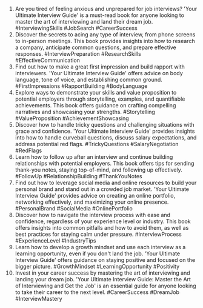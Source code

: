 
1. Are you tired of feeling anxious and unprepared for job interviews? 'Your Ultimate Interview Guide' is a must-read book for anyone looking to master the art of interviewing and land their dream job. #InterviewingSkills #JobSearch #CareerSuccess
2. Discover the secrets to acing any type of interview, from phone screens to in-person meetings. This book provides insights into how to research a company, anticipate common questions, and prepare effective responses. #InterviewPreparation #ResearchSkills #EffectiveCommunication
3. Find out how to make a great first impression and build rapport with interviewers. 'Your Ultimate Interview Guide' offers advice on body language, tone of voice, and establishing common ground. #FirstImpressions #RapportBuilding #BodyLanguage
4. Explore ways to demonstrate your skills and value proposition to potential employers through storytelling, examples, and quantifiable achievements. This book offers guidance on crafting compelling narratives and showcasing your strengths. #Storytelling #ValueProposition #AchievementShowcasing
5. Discover how to handle tricky questions and challenging situations with grace and confidence. 'Your Ultimate Interview Guide' provides insights into how to handle curveball questions, discuss salary expectations, and address potential red flags. #TrickyQuestions #SalaryNegotiation #RedFlags
6. Learn how to follow up after an interview and continue building relationships with potential employers. This book offers tips for sending thank-you notes, staying top-of-mind, and following up effectively. #FollowUp #RelationshipBuilding #ThankYouNotes
7. Find out how to leverage social media and online resources to build your personal brand and stand out in a crowded job market. 'Your Ultimate Interview Guide' provides advice on creating an online portfolio, networking effectively, and maximizing your online presence. #PersonalBrand #SocialMedia #OnlinePortfolio
8. Discover how to navigate the interview process with ease and confidence, regardless of your experience level or industry. This book offers insights into common pitfalls and how to avoid them, as well as best practices for staying calm under pressure. #InterviewProcess #ExperienceLevel #IndustryTips
9. Learn how to develop a growth mindset and use each interview as a learning opportunity, even if you don't land the job. 'Your Ultimate Interview Guide' offers guidance on staying positive and focused on the bigger picture. #GrowthMindset #LearningOpportunity #Positivity
10. Invest in your career success by mastering the art of interviewing and landing your dream job. 'Your Ultimate Interview Guide: Master the Art of Interviewing and Get the Job' is an essential guide for anyone looking to take their career to the next level. #CareerSuccess #DreamJob #InterviewMastery
